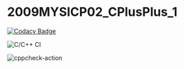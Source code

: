 # 2009MYSICP02_CPlusPlus_1

[![Codacy Badge](https://api.codacy.com/project/badge/Grade/c7002a8070264139a95e344ac3faf5e5)](https://app.codacy.com/gh/99002638/2009MYSICP02_CPlusPlus_1?utm_source=github.com&utm_medium=referral&utm_content=99002638/2009MYSICP02_CPlusPlus_1&utm_campaign=Badge_Grade)

![C/C++ CI](https://github.com/99002638/2009MYSICP02_CPlusPlus_1/workflows/C/C++%20CI/badge.svg?branch=main)

![cppcheck-action](https://github.com/99002638/2009MYSICP02_CPlusPlus_1/workflows/cppcheck-action/badge.svg?branch=main)
